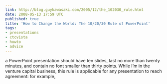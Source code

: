 ```yaml
---
link: http://blog.guykawasaki.com/2005/12/the_102030_rule.html
date: 2008-05-13 17:59 UTC
published: true
title: 'How to Change the World: The 10/20/30 Rule of PowerPoint'
tags:
- presentations
- ctcvista
- howto
- advice
---
```


a PowerPoint presentation should have ten slides, last no more than twenty minutes, and contain no font smaller than thirty points. While I’m in the venture capital business, this rule is applicable for any presentation to reach agreement: for example,

